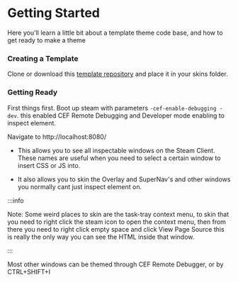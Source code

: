 # Getting Started

Here you'll learn a little bit about a template theme code base, and how to get ready to make a theme

### Creating a Template

Clone or download this [template repository](https://github.com/SteamClientHomebrew/Themes) and place it in your skins folder. 

### Getting Ready 

First things first. Boot up steam with parameters 
`-cef-enable-debugging -dev`. this enabled CEF Remote Debugging and Developer mode enabling to inspect element.

Navigate to http://localhost:8080/

- This allows you to see all inspectable windows on the Steam Client. These names are useful when you need to select a certain window to insert CSS or JS into.

- It also allows you to skin the Overlay and SuperNav's and other windows you normally cant just inspect element on.


:::info

Note:
Some weird places to skin are the task-tray context menu, to skin that you need to right click the steam icon to open the context menu, then from there you need to right click empty space and click View Page Source this is really the only way you can see the HTML inside that window.

:::

Most other windows can be themed through CEF Remote Debugger, or by CTRL+SHIFT+I
